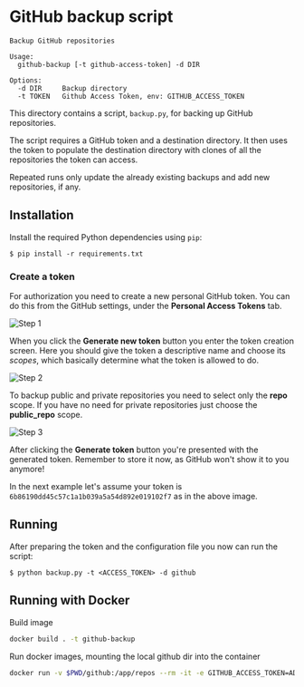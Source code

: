 # GitHub backup script

```
Backup GitHub repositories

Usage:
  github-backup [-t github-access-token] -d DIR

Options:
  -d DIR     Backup directory
  -t TOKEN   Github Access Token, env: GITHUB_ACCESS_TOKEN

```

This directory contains a script, ```backup.py```, for backing up GitHub repositories.

The script requires a GitHub token and a destination directory. It then uses the token to populate the destination directory with clones of all the repositories the token can access.

Repeated runs only update the already existing backups and add new repositories, if any.

## Installation

Install the required Python dependencies using ```pip```:

```
$ pip install -r requirements.txt
```

### Create a token

For authorization you need to create a new personal GitHub token. You can do this from the GitHub settings, under the **Personal Access Tokens** tab.

![Step 1](images/new-token-1.png)

When you click the **Generate new token** button you enter the token creation screen. Here you should give the token a descriptive name and choose its *scopes*, which basically determine what the token is allowed to do.

![Step 2](images/new-token-2.png)

To backup public and private repositories you need to select only the **repo** scope. If you have no need for private repositories just choose the **public_repo** scope.

![Step 3](images/new-token-3.png)

After clicking the **Generate token** button you're presented with the generated token. Remember to store it now, as GitHub won't show it to you anymore!

In the next example let's assume your token is ```6b86190dd45c57c1a1b039a5a54d892e019102f7``` as in the above image.

## Running

After preparing the token and the configuration file you now can run the script:

```
$ python backup.py -t <ACCESS_TOKEN> -d github 
```

## Running with Docker

Build image
```bash
docker build . -t github-backup 
```

Run docker images, mounting the local github dir into the container
```bash
docker run -v $PWD/github:/app/repos --rm -it -e GITHUB_ACCESS_TOKEN=ADD_TOKEN_HERE github-backup
```

